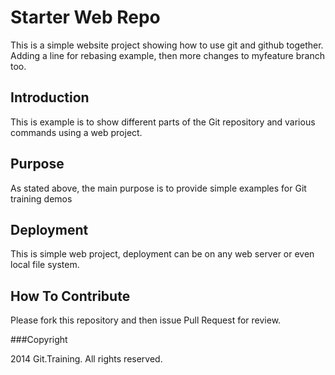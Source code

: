 # Starter Web Repo

This is a simple website project
showing how to use git and github together. Adding a line for
rebasing example, then more changes to myfeature branch too.
## Introduction

This is example is to show different parts
of the Git repository and various commands using a web project.

## Purpose

As stated above, the main purpose is to 
provide simple examples for Git training demos

## Deployment

This is simple web project, deployment 
can be on any web server or even local file system.

## How To Contribute

Please fork this repository and then issue Pull Request for review.


###Copyright

2014 Git.Training. All rights reserved.
